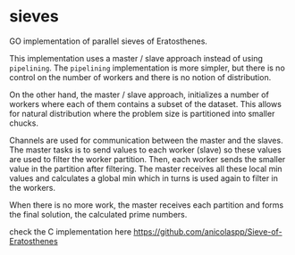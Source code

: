 # sieves
GO implementation of parallel sieves of Eratosthenes.

This implementation uses a master / slave approach instead of using `pipelining`. The `pipelining` implementation is more simpler, but there is no control on the number of workers and there is no notion of distribution. 

On the other hand, the master / slave approach, initializes a number of workers where each of them contains a subset of the dataset. This allows for natural distribution where the problem size is partitioned into smaller chucks. 

Channels are used for communication between the master and the slaves. The master tasks is to send values to each worker (slave) so these values are used to filter the worker partition. Then, each worker sends the smaller value in the partition after filtering. The master receives all these local min values and calculates a global min which in turns is used again to filter in the workers. 

When there is no more work, the master receives each partition and forms the final solution, the calculated prime numbers. 


check the C implementation here https://github.com/anicolaspp/Sieve-of-Eratosthenes
